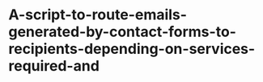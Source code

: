 # A-script-to-route-emails-generated-by-contact-forms-to-recipients-depending-on-services-required-and